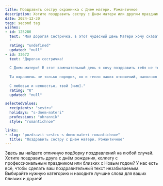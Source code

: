 ```yaml
---
title: Поздравить сестру охранника с Днем матери. Романтичное
description: Хотите поздравить сестру с Днем матери или другим праздником? Наш ИИ создаст незабываемое поздравление, а вы обязательно выделитесь среди других.  
date: 2024-12-30
tags: second tag
wishes:
- id: 125280
  text: "Моя дорогая Сестричка, в этот чудесный День Матери хочу сказать тебе слова любви и восхищения. Твоя сила и нежность, словно лунный свет, освещают наш мир.  Ты – настоящая героиня, храбрая как лев,  нежная как лань,  и при этом  такая заботливая и внимательная ко всем, кого любишь,—  настоящий ангел-хранитель, даже в суровом обличии охранника.  Пусть твой день будет полон света, радости и нежных объятий, а сердце – безграничной любви!  С праздником!
  "
  rating: "undefined"
  updated: "null"
- id: 33672
  text: "Дорогая сестричка!
  
  С Днем матери! В этот замечательный день я хочу поздравить тебя не только как маму, но и как удивительного человека, охраняющего наши сердца и уют в нашем доме. Ты — воплощение силы и нежности, твоё бесконечное терпение и забота вдохновляют всех вокруг.
  
  Ты охраняешь не только порядок, но и тепло наших отношений, наполняя дни светом и любовью. Пусть твоя жизнь будет такой же яркой и безопасной, как ты стараешься сделать для всех нас. Желаю счастья, здоровья и бесконечной радости!
  
  С любовью и нежностью, твой [имя]."
  rating: "0"
  updated: "null"

selectedValues:
  recipients: "sestru"
  holidays: "s-dnem-materi"
  professions: "ohrannik"
  style: "romantichnoe"

links:
- slug: "pozdravit-sestru-s-dnem-materi-romantichnoe"
  title: "Поздравить сестру с Днем матери. Романтичное"
---
```


Здесь вы найдете отличную подборку поздравлений на любой случай. 
Хотите поздравить друга с днём рождения, коллегу с профессиональным праздником или близких с Новым годом? У нас есть всё, чтобы сделать ваш поздравительный текст незабываемым. Выбирайте нужную категорию и находите лучшие слова для ваших близких и друзей!
